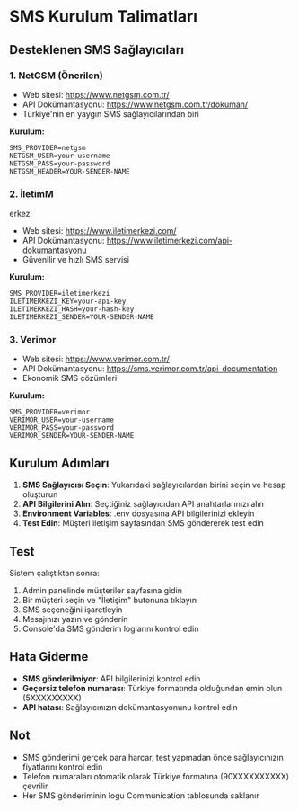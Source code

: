 # SMS Kurulum Talimatları

## Desteklenen SMS Sağlayıcıları

### 1. NetGSM (Önerilen)
- Web sitesi: https://www.netgsm.com.tr/
- API Dokümantasyonu: https://www.netgsm.com.tr/dokuman/
- Türkiye'nin en yaygın SMS sağlayıcılarından biri

**Kurulum:**
```env
SMS_PROVIDER=netgsm
NETGSM_USER=your-username
NETGSM_PASS=your-password
NETGSM_HEADER=YOUR-SENDER-NAME
```

### 2. İletimM
erkezi
- Web sitesi: https://www.iletimerkezi.com/
- API Dokümantasyonu: https://www.iletimerkezi.com/api-dokumantasyonu
- Güvenilir ve hızlı SMS servisi

**Kurulum:**
```env
SMS_PROVIDER=iletimerkezi
ILETIMERKEZI_KEY=your-api-key
ILETIMERKEZI_HASH=your-hash-key
ILETIMERKEZI_SENDER=YOUR-SENDER-NAME
```

### 3. Verimor
- Web sitesi: https://www.verimor.com.tr/
- API Dokümantasyonu: https://sms.verimor.com.tr/api-documentation
- Ekonomik SMS çözümleri

**Kurulum:**
```env
SMS_PROVIDER=verimor
VERIMOR_USER=your-username
VERIMOR_PASS=your-password
VERIMOR_SENDER=YOUR-SENDER-NAME
```

## Kurulum Adımları

1. **SMS Sağlayıcısı Seçin**: Yukarıdaki sağlayıcılardan birini seçin ve hesap oluşturun
2. **API Bilgilerini Alın**: Seçtiğiniz sağlayıcıdan API anahtarlarınızı alın
3. **Environment Variables**: .env dosyasına API bilgilerinizi ekleyin
4. **Test Edin**: Müşteri iletişim sayfasından SMS göndererek test edin

## Test

Sistem çalıştıktan sonra:
1. Admin panelinde müşteriler sayfasına gidin
2. Bir müşteri seçin ve "İletişim" butonuna tıklayın
3. SMS seçeneğini işaretleyin
4. Mesajınızı yazın ve gönderin
5. Console'da SMS gönderim loglarını kontrol edin

## Hata Giderme

- **SMS gönderilmiyor**: API bilgilerinizi kontrol edin
- **Geçersiz telefon numarası**: Türkiye formatında olduğundan emin olun (5XXXXXXXXX)
- **API hatası**: Sağlayıcınızın dokümantasyonunu kontrol edin

## Not

- SMS gönderimi gerçek para harcar, test yapmadan önce sağlayıcınızın fiyatlarını kontrol edin
- Telefon numaraları otomatik olarak Türkiye formatına (90XXXXXXXXXX) çevrilir
- Her SMS gönderiminin logu Communication tablosunda saklanır 